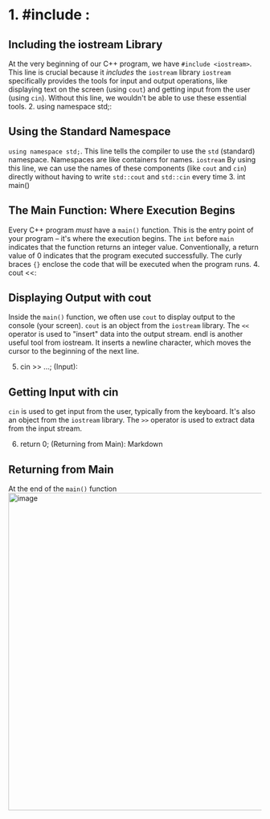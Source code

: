 # 1.	#include <iostream>:
## Including the iostream Library

At the very beginning of our C++ program, we have `#include <iostream>`.  This line is crucial because it *includes* the `iostream` library `iostream` specifically provides the tools for input and output operations, like displaying text on the screen (using `cout`) and getting input from the user (using `cin`).  Without this line, we wouldn't be able to use these essential tools.
2.	using namespace std;:
## Using the Standard Namespace

`using namespace std;`.  This line tells the compiler to use the `std` (standard) namespace.  Namespaces are like containers for names.  `iostream` By using this line, we can use the names of these components (like `cout` and `cin`) directly without having to write `std::cout` and `std::cin` every time
3.	int main() 
## The Main Function: Where Execution Begins

Every C++ program *must* have a `main()` function.  This is the entry point of your program – it's where the execution begins.  The `int` before `main` indicates that the function returns an integer value.  Conventionally, a return value of 0 indicates that the program executed successfully. The curly braces `{}` enclose the code that will be executed when the program runs.
4.	cout <<:
## Displaying Output with cout

Inside the `main()` function, we often use `cout` to display output to the console (your screen).  `cout` is an object from the `iostream` library. The `<<` operator is used to "insert" data into the output stream.
endl is another useful tool from iostream. It inserts a newline character, which moves the cursor to the beginning of the next line.

5.	cin >> ...; (Input):
## Getting Input with cin

`cin` is used to get input from the user, typically from the keyboard.  It's also an object from the `iostream` library. The `>>` operator is used to extract data from the input stream.

6.	return 0; (Returning from Main):
Markdown
## Returning from Main

At the end of the `main()` function
<img width="632" alt="image" src="https://github.com/user-attachments/assets/9b759a31-9845-47ff-9095-50cb5f7338c0" />


